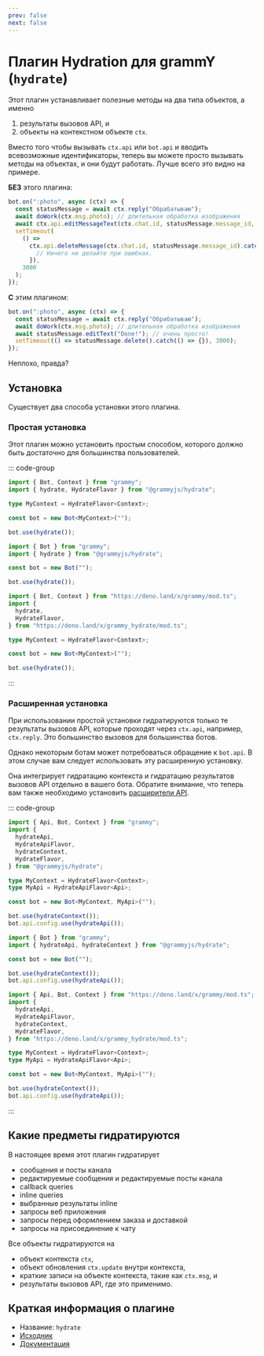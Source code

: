 ```yaml
---
prev: false
next: false
---
```


# Плагин Hydration для grammY (`hydrate`)

Этот плагин устанавливает полезные методы на два типа объектов, а именно

1. результаты вызовов API, и
2. объекты на контекстном объекте `ctx`.

Вместо того чтобы вызывать `ctx.api` или `bot.api` и вводить всевозможные идентификаторы, теперь вы можете просто вызывать методы на объектах, и они будут работать.
Лучше всего это видно на примере.

**БЕЗ** этого плагина:

```ts
bot.on(":photo", async (ctx) => {
  const statusMessage = await ctx.reply("Обрабатываю");
  await doWork(ctx.msg.photo); // длительная обработка изображения
  await ctx.api.editMessageText(ctx.chat.id, statusMessage.message_id, "Готово!");
  setTimeout(
    () =>
      ctx.api.deleteMessage(ctx.chat.id, statusMessage.message_id).catch(() => {
        // Ничего не делайте при ошибках.
      }),
    3000
  );
});
```

**C** этим плагином:

```ts
bot.on(":photo", async (ctx) => {
  const statusMessage = await ctx.reply("Обрабатываю");
  await doWork(ctx.msg.photo); // длительная обработка изображения
  await statusMessage.editText("Done!"); // очень просто!
  setTimeout(() => statusMessage.delete().catch(() => {}), 3000);
});
```

Неплохо, правда?

## Установка

Существует два способа установки этого плагина.

### Простая установка

Этот плагин можно установить простым способом, которого должно быть достаточно для большинства пользователей.

::: code-group

```ts [TypeScript]
import { Bot, Context } from "grammy";
import { hydrate, HydrateFlavor } from "@grammyjs/hydrate";

type MyContext = HydrateFlavor<Context>;

const bot = new Bot<MyContext>("");

bot.use(hydrate());
```

```js [JavaScript]
import { Bot } from "grammy";
import { hydrate } from "@grammyjs/hydrate";

const bot = new Bot("");

bot.use(hydrate());
```

```ts [Deno]
import { Bot, Context } from "https://deno.land/x/grammy/mod.ts";
import {
  hydrate,
  HydrateFlavor,
} from "https://deno.land/x/grammy_hydrate/mod.ts";

type MyContext = HydrateFlavor<Context>;

const bot = new Bot<MyContext>("");

bot.use(hydrate());
```

:::

### Расширенная установка

При использовании простой установки гидратируются только те результаты вызовов API, которые проходят через `ctx.api`, например, `ctx.reply`.
Это большинство вызовов для большинства ботов.

Однако некоторым ботам может потребоваться обращение к `bot.api`.
В этом случае вам следует использовать эту расширенную установку.

Она интегрирует гидратацию контекста и гидратацию результатов вызовов API отдельно в вашего бота.
Обратите внимание, что теперь вам также необходимо установить [расширители API](../advanced/transformers#расширитель-api).

::: code-group

```ts [TypeScript]
import { Api, Bot, Context } from "grammy";
import {
  hydrateApi,
  HydrateApiFlavor,
  hydrateContext,
  HydrateFlavor,
} from "@grammyjs/hydrate";

type MyContext = HydrateFlavor<Context>;
type MyApi = HydrateApiFlavor<Api>;

const bot = new Bot<MyContext, MyApi>("");

bot.use(hydrateContext());
bot.api.config.use(hydrateApi());
```

```js [JavaScript]
import { Bot } from "grammy";
import { hydrateApi, hydrateContext } from "@grammyjs/hydrate";

const bot = new Bot("");

bot.use(hydrateContext());
bot.api.config.use(hydrateApi());
```

```ts [Deno]
import { Api, Bot, Context } from "https://deno.land/x/grammy/mod.ts";
import {
  hydrateApi,
  HydrateApiFlavor,
  hydrateContext,
  HydrateFlavor,
} from "https://deno.land/x/grammy_hydrate/mod.ts";

type MyContext = HydrateFlavor<Context>;
type MyApi = HydrateApiFlavor<Api>;

const bot = new Bot<MyContext, MyApi>("");

bot.use(hydrateContext());
bot.api.config.use(hydrateApi());
```

:::

## Какие предметы гидратируются

В настоящее время этот плагин гидратирует

- сообщения и посты канала
- редактируемые сообщения и редактируемые посты канала
- callback queries
- inline queries
- выбранные результаты inline
- запросы веб приложения
- запросы перед оформлением заказа и доставкой
- запросы на присоединение к чату

Все объекты гидратируются на

- объект контекста `ctx`,
- объект обновления `ctx.update` внутри контекста,
- краткие записи на объекте контекста, такие как `ctx.msg`, и
- результаты вызовов API, где это применимо.

## Краткая информация о плагине

- Название: `hydrate`
- [Исходник](https://github.com/grammyjs/hydrate)
- [Документация](/ref/hydrate/)
